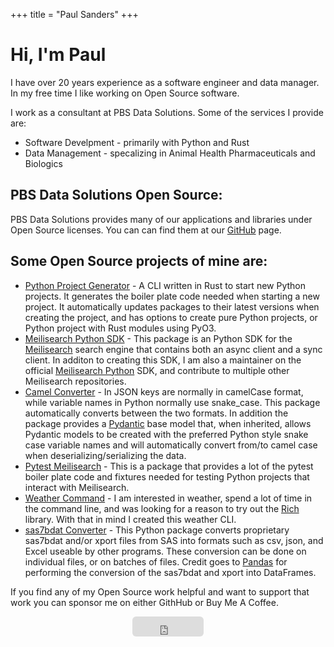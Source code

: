 +++
title = "Paul Sanders"
+++

<div class="text-center mt-4">
  <h1>Hi, I'm Paul</h1>
  <p>
    I have over 20 years experience as a software engineer and data manager. In my free time I like
    working on Open Source software.
  </p>
</div>

<p class="mt-4">
  I work as a consultant at PBS Data Solutions. Some of the services I provide are:
</p>

<div class="mt-2">
  <ul>
    <li>Software Develpment - primarily with Python and Rust</li>
    <li>Data Management - specalizing in Animal Health Pharmaceuticals and Biologics</li>
  </ul>
</div>

<h2 class="mt-4">
  PBS Data Solutions Open Source:
</h2>
<div class="mt-2">
  PBS Data Solutions provides many of our applications and libraries under Open Source licenses.
  You can can find them at our <a href="https://github.com/pbs-data-solutions">GitHub</a> page.
</div>

<h2 class="mt-4">
  Some Open Source projects of mine are:
</h2>
<div class="mt-2">
  <ul>
    <li>
      <a href="https://github.com/sanders41/python-project-generator">Python Project Generator</a>
      - A CLI written in Rust to start new Python projects. It generates the boiler plate code
      needed when starting a new project. It automatically updates packages to their latest versions
      when creating the project, and has options to create pure Python projects, or Python project
      with Rust modules using PyO3.
    </li>
    <li>
      <a href="https://github.com/sanders41/meilisearch-python-sdk">Meilisearch Python SDK</a>
      - This package is an Python SDK for the
      <a href="https://www.meilisearch.com/">Meilisearch</a> search engine that contains both an
      async client and a sync client. In additon to creating this SDK, I am also a maintainer on
      the official
      <a href="https://github.com/meilisearch/meilisearch-python">Meilisearch Python</a> SDK, and
      contribute to multiple other Meilisearch repositories.
    </li>
    <li>
      <a href="https://github.com/sanders41/camel-converter">Camel Converter</a>
      - In JSON keys are normally in camelCase format, while variable names in Python normally use
      snake_case. This package automatically converts between the two formats. In addition the
      package provides a <a href="https://pydantic-docs.helpmanual.io/">Pydantic</a> base model
      that, when inherited, allows Pydantic models to be created with the preferred Python style
      snake case variable names and will automatically convert from/to camel case when
      deserializing/serializing the data.
    </li>
    <li>
      <a href="https://github.com/sanders41/pytest-meilisearch">Pytest Meilisearch</a>
      - This is a package that provides a lot of the pytest boiler plate code and fixtures needed
      for testing Python projects that interact with Meilisearch.
    </li>
    <li>
      <a href="https://github.com/sanders41/weather-command">Weather Command</a>
      - I am interested in weather, spend a lot of time in the command line, and was looking for
      a reason to try out the <a href="https://github.com/willmcgugan/rich">Rich</a> library.
      With that in mind I created this weather CLI.
    </li>
    <li>
      <a href="https://github.com/sanders41/sas7bdat-converter">sas7bdat Converter</a>
      - This Python package converts proprietary sas7bdat and/or xport files from SAS into
      formats such as csv, json, and Excel useable by other programs. These conversion can be
      done on individual files, or on batches of files. Credit goes to
      <a href="https://github.com/pandas-dev/pandas/">Pandas</a> for performing the conversion
      of the sas7bdat and xport into DataFrames.
    </li>
  </ul>
</div>
<p class=mt-4>
If you find any of my Open Source work helpful and want to support that work you can sponsor me on
either GithHub or Buy Me A Coffee.
</p>
<div align="center" class="mt-4">
  <iframe
    src="https://github.com/sponsors/sanders41/button"
    title="Sponsor sanders41"
    height="32"
    width="114"
    style="border: 0; border-radius: 6px;"
  ></iframe>
</div>
<div align="center" class="mt-4">
  <script
    type="text/javascript"
    src="https://cdnjs.buymeacoffee.com/1.0.0/button.prod.min.js"
    data-name="bmc-button"
    data-slug="sanders41"
    data-color="#87ceeb"
    data-emoji=""
    data-font="Cookie"
    data-text="Buy me a coffee"
    data-outline-color="#000000"
    data-font-color="#000000"
    data-coffee-color="#FFDD00"
  ></script>
</div>
